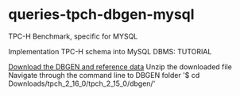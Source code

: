 # queries-tpch-dbgen-mysql
TPC-H Benchmark, specific for MYSQL  

Implementation TPC-H schema into MySQL DBMS: TUTORIAL

[Download the DBGEN and reference data](http://www.tpc.org/tpch/spec/tpch_2_16_0.zip)
Unzip the downloaded file
Navigate through the command line to DBGEN folder
'$ cd Downloads/tpch_2_16_0/tpch_2_15_0/dbgen/'
